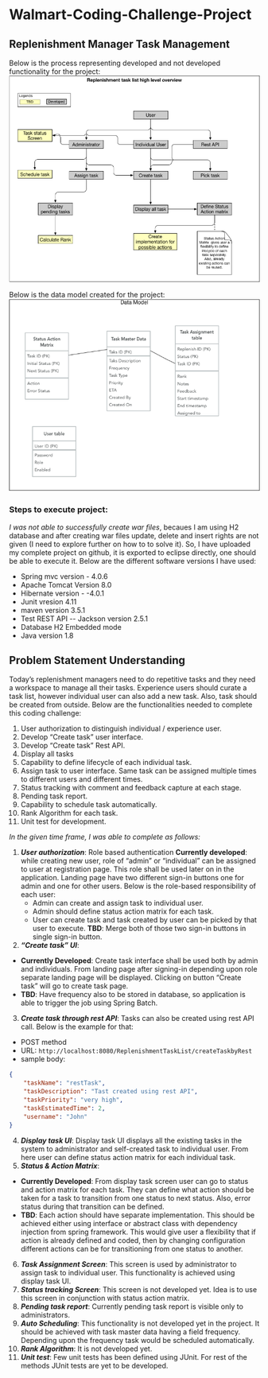 #  Walmart-Coding-Challenge-Project #
## Replenishment Manager Task Management ##

Below is the process representing developed and not developed functionality for the project:
![](Process.png)

Below is the data model created for the project:
![](Data%20Model.png)

### Steps to execute project: ###
*I was not able to successfully create war files*, becaues I am using H2 database and after creating war files update, delete and insert rights are not given (I need to explore further on how to to solve it). So, I have uploaded my complete project on github, it is exported to eclipse directly, one should be able to execute it. Below are the different software versions I have used:
* Spring mvc version - 4.0.6
* Apache Tomcat Version 8.0
* Hibernate version - -4.0.1
* Junit vresion 4.11
* maven version 3.5.1
* Test REST API -- Jackson version 2.5.1
* Database H2 Embedded mode
* Java version 1.8

## Problem Statement Understanding #
Today’s replenishment managers need to do repetitive tasks and they need a workspace to manage all their tasks. Experience users should curate a task list, however individual user can also add a new task. Also, task should be created from outside. Below are the functionalities needed to complete this coding challenge:
1.	User authorization to distinguish individual / experience user.
2.	Develop “Create task” user interface.
3.	Develop “Create task” Rest API.
4.	Display all tasks
5.	Capability to define lifecycle of each individual task.
6.	Assign task to user interface. Same task can be assigned multiple times to different users and different times.
7.	Status tracking with comment and feedback capture at each stage.
8.	Pending task report. 
9.	Capability to schedule task automatically.
10.	Rank Algorithm for each task.
11.	Unit test for development.


*In the given time frame, I was able to complete as follows:*
1.	***User authorization***: Role based authentication 
   **Currently developed**: while creating new user, role of “admin” or “individual” can be assigned to user at registration         page. This role shall be used later on in the application. Landing page have two different sign-in buttons one for admin        and one for other users. Below is the role-based responsibility of each user:
    *	Admin can create and assign task to individual user. 
    *	Admin should define status action matrix for each task.
    *	User can create task and task created by user can be picked by that user to execute.
    **TBD**: Merge both of those two sign-in buttons in single sign-in button. 
2.	***“Create task” UI***: 
  * **Currently Developed**: Create task interface shall be used both by admin and individuals. From landing page after signing-in depending upon role separate landing page will be displayed. Clicking on button “Create task” will go to create task page.
  * **TBD**: Have frequency also to be stored in database, so application is able to trigger the job using Spring Batch.
3.	***Create task through rest API***: Tasks can also be created using rest API call. Below is the example for that:
* POST method
* URL: `http://localhost:8080/ReplenishmentTaskList/createTaskbyRest`
* sample body:
```JSON
{
	"taskName": "restTask",
	"taskDescription": "Tast created using rest API",
	"taskPriority": "very high",
	"taskEstimatedTime": 2,
	"username": "John"
}
```
4.	***Display task UI***: Display task UI displays all the existing tasks in the system to administrator and self-created task to individual user. From here user can define status action matrix for each individual task.
5.	***Status & Action Matrix***: 
  * **Currently Developed**: From display task screen user can go to status and action matrix for each task. They can define what action should be taken for a task to transition from one status to next status. Also, error status during that transition can be defined.
  * **TBD**: Each action should have separate implementation. This should be achieved either using interface or abstract class with dependency injection from spring framework. This would give user a flexibility that if action is already defined and coded, then by changing configuration different actions can be for transitioning from one status to another.
6.	***Task Assignment Screen***: This screen is used by administrator to assign task to individual user. This functionality is achieved using display task UI.
7.	***Status tracking Screen***: This screen is not developed yet. Idea is to use this screen in conjunction with status action matrix.
8.	***Pending task report***: Currently pending task report is visible only to administrators.
9.	***Auto Scheduling***: This functionality is not developed yet in the project. It should be achieved with task master data having a field frequency. Depending upon the frequency task would be scheduled automatically.
10.	***Rank Algorithm***: It is not developed yet.
11.	***Unit test***: Few unit tests has been defined using JUnit. For rest of the methods JUnit tests are yet to be developed.
